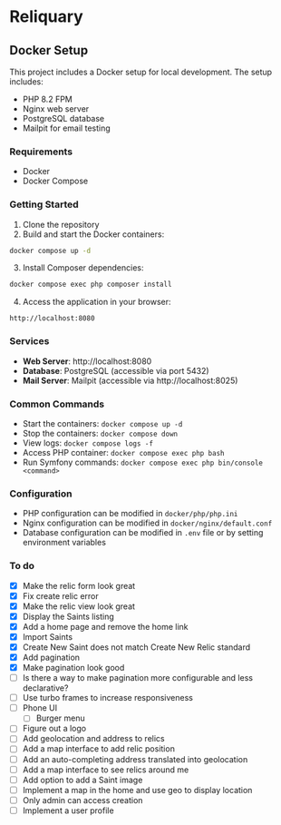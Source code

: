 # Reliquary

## Docker Setup

This project includes a Docker setup for local development. The setup includes:

- PHP 8.2 FPM
- Nginx web server
- PostgreSQL database
- Mailpit for email testing

### Requirements

- Docker
- Docker Compose

### Getting Started

1. Clone the repository
2. Build and start the Docker containers:

```bash
docker compose up -d
```

3. Install Composer dependencies:

```bash
docker compose exec php composer install
```

4. Access the application in your browser:

```
http://localhost:8080
```

### Services

- **Web Server**: http://localhost:8080
- **Database**: PostgreSQL (accessible via port 5432)
- **Mail Server**: Mailpit (accessible via http://localhost:8025)

### Common Commands

- Start the containers: `docker compose up -d`
- Stop the containers: `docker compose down`
- View logs: `docker compose logs -f`
- Access PHP container: `docker compose exec php bash`
- Run Symfony commands: `docker compose exec php bin/console <command>`

### Configuration

- PHP configuration can be modified in `docker/php/php.ini`
- Nginx configuration can be modified in `docker/nginx/default.conf`
- Database configuration can be modified in `.env` file or by setting environment variables


### To do
* [x] Make the relic form look great
* [x] Fix create relic error
* [x] Make the relic view look great
* [x] Display the Saints listing
* [x] Add a home page and remove the home link
* [x] Import Saints
* [x] Create New Saint does not match Create New Relic standard
* [x] Add pagination
* [x] Make pagination look good
* [ ] Is there a way to make pagination more configurable and less declarative?
* [ ] Use turbo frames to increase responsiveness
* [ ] Phone UI
  * [ ] Burger menu 
* [ ] Figure out a logo
* [ ] Add geolocation and address to relics
* [ ] Add a map interface to add relic position
* [ ] Add an auto-completing address translated into geolocation
* [ ] Add a map interface to see relics around me
* [ ] Add option to add a Saint image
* [ ] Implement a map in the home and use geo to display location
* [ ] Only admin can access creation
* [ ] Implement a user profile
